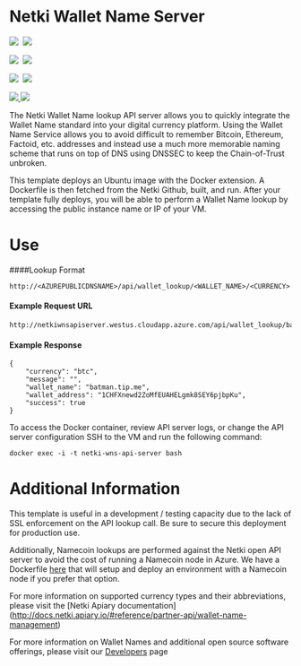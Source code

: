 # Netki Wallet Name Server 

<IMG SRC="https://azbotstorage.blob.core.windows.net/badges/netki-wns-api-server-on-ubuntu/PublicLastTestDate.svg" />&nbsp;
<IMG SRC="https://azbotstorage.blob.core.windows.net/badges/netki-wns-api-server-on-ubuntu/PublicDeployment.svg" />&nbsp;

<IMG SRC="https://azbotstorage.blob.core.windows.net/badges/netki-wns-api-server-on-ubuntu/FairfaxLastTestDate.svg" />&nbsp;
<IMG SRC="https://azbotstorage.blob.core.windows.net/badges/netki-wns-api-server-on-ubuntu/FairfaxDeployment.svg" />&nbsp;

<IMG SRC="https://azbotstorage.blob.core.windows.net/badges/netki-wns-api-server-on-ubuntu/BestPracticeResult.svg" />&nbsp;
<IMG SRC="https://azbotstorage.blob.core.windows.net/badges/netki-wns-api-server-on-ubuntu/CredScanResult.svg" />&nbsp;

<a href="https://portal.azure.com/#create/Microsoft.Template/uri/https%3A%2F%2Fraw.githubusercontent.com%2FAzure%2Fazure-quickstart-templates%2Fmaster%2Fnetki-wns-api-server-on-ubuntu%2Fazuredeploy.json" target="_blank">
    <img src="http://azuredeploy.net/deploybutton.png"/>
</a>
<a href="http://armviz.io/#/?load=https%3A%2F%2Fraw.githubusercontent.com%2FAzure%2Fazure-quickstart-templates%2Fmaster%2Fnetki-wns-api-server-on-ubuntu%2Fazuredeploy.json" target="_blank">
    <img src="http://armviz.io/visualizebutton.png"/>
</a>

The Netki Wallet Name lookup API server allows you to quickly integrate the Wallet Name standard into your digital 
currency platform. Using the Wallet Name Service allows you to avoid difficult to remember Bitcoin, Ethereum, Factoid, 
etc. addresses and instead use a much more memorable naming scheme that runs on top of DNS using DNSSEC to keep the 
Chain-of-Trust unbroken.

This template deploys an Ubuntu image with the Docker extension. A Dockerfile is then fetched from the Netki Github, 
built, and run. After your template fully deploys, you will be able to perform a Wallet Name lookup by accessing the 
public instance name or IP of your VM. 

# Use
####Lookup Format
```
http://<AZUREPUBLICDNSNAME>/api/wallet_lookup/<WALLET_NAME>/<CURRENCY>
```

#### Example Request URL
```
http://netkiwnsapiserver.westus.cloudapp.azure.com/api/wallet_lookup/batman.tip.me/btc
```

#### Example Response
```
{
    "currency": "btc", 
    "message": "", 
    "wallet_name": "batman.tip.me", 
    "wallet_address": "1CHFXnewd2ZoMfEUAHELgmk8SEY6pjbpKu", 
    "success": true
}
```

To access the Docker container, review API server logs, or change the API server configuration SSH to the VM and run 
the following command:
```
docker exec -i -t netki-wns-api-server bash
```

# Additional Information
This template is useful in a development / testing capacity due to the lack of SSL enforcement on the API lookup call. 
Be sure to secure this deployment for production use.

Additionally, Namecoin lookups are performed against the Netki open API server to avoid the cost of running a Namecoin 
node in Azure. We have a Dockerfile [here](https://github.com/netkicorp/wns-api-server/blob/master/Dockerfile) that 
will setup and deploy an environment with a Namecoin node if you prefer that option.

For more information on supported currency types and their abbreviations, please visit the [Netki Apiary documentation]
(http://docs.netki.apiary.io/#reference/partner-api/wallet-name-management)

For more information on Wallet Names and additional open source software offerings, please visit our 
[Developers](https://www.netki.com/#/developers) page
